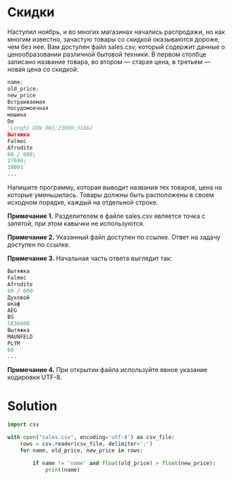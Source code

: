# Скидки

Наступил ноябрь, и во многих магазинах начались распродажи, но как многим известно, зачастую товары со скидкой
оказываются дороже, чем без нее. Вам доступен файл sales.csv, который содержит данные о ценообразовании различной
бытовой техники. В первом столбце записано название товара, во втором — старая цена, в третьем — новая цена со скидкой:

```python
name;
old_price;
new_price
Встраиваемая
посудомоечная
машина
De
'Longhi DDW 06S;23089;31862
Вытяжка
Falmec
Afrodite
60 / 600;
27694;
18001
...
```

Напишите программу, которая выводит названия тех товаров, цена на которые уменьшилась. Товары должны быть расположены в
своем исходном порядке, каждый на отдельной строке.

**Примечание 1.** Разделителем в файле sales.csv является точка с запятой, при этом кавычки не используются.

**Примечание 2.** Указанный файл доступен по ссылке. Ответ на задачу доступен по ссылке.

**Примечание 3.** Начальная часть ответа выглядит так:

```python
Вытяжка
Falmec
Afrodite
60 / 600
Духовой
шкаф
AEG
BS
5836600
Вытяжка
MAUNFELD
PLYM
60
...
```

**Примечание 4.** При открытии файла используйте явное указание кодировки UTF-8.

# Solution

```python
import csv

with open("sales.csv", encoding='utf-8') as csv_file:
    rows = csv.reader(csv_file, delimiter=';')
    for name, old_price, new_price in rows:

        if name != 'name' and float(old_price) > float(new_price):
            print(name)
```